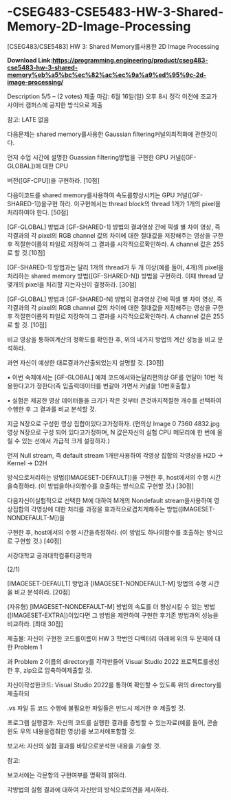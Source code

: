 # -CSEG483-CSE5483-HW-3-Shared-Memory-2D-Image-Processing
[CSEG483/CSE5483] HW 3: Shared Memory를사용한 2D Image Processing


**Download Link:https://programming.engineering/product/cseg483-cse5483-hw-3-shared-memory%eb%a5%bc%ec%82%ac%ec%9a%a9%ed%95%9c-2d-image-processing/**

Description
5/5 – (2 votes)
제출 마감: 6월 16일(일) 오후 8시 정각 이전에 조교가 사이버 캠퍼스에 공지한 방식으로 제출

참고: LATE 없음

다음문제는 shared memory를사용한 Gaussian filtering커널의최적화에 관한것이다.

먼저 수업 시간에 설명한 Guassian filtering방법을 구현한 GPU 커널([GF-GLOBAL])에 대한 CPU

버전([GF-CPU])을 구현하라. [10점]

다음이코드를 shared memory를사용하여 속도를향상시키는 GPU 커널([GF-SHARED-1])을구현 하라. 이구현에서는 thread block의 thread 1개가 1개의 pixel을처리하여야 한다. [50점]

[GF-GLOBAL] 방법과 [GF-SHARED-1] 방법의 결과영상 간에 픽셀 별 차이 영상, 즉 각결과의 각 pixel의 RGB channel 값의 차이에 대한 절대값을 저장해주는 영상을 구한 후 적절한이름의 파일로 저장하여 그 결과를 시각적으로확인하라. A channel 값은 255로 할 것.[10점]

[GF-SHARED-1] 방법과는 달리 1개의 thread가 두 개 이상(예를 들어, 4개)의 pixel을 처리하는 shared memory 방법([GF-SHARED-N]) 방법을 구현하라. 이때 thread 당 몇개의 pixel을 처리할 지는자신이 결정하라. [30점]

[GF-GLOBAL] 방법과 [GF-SHARED-N] 방법의 결과영상 간에 픽셀 별 차이 영상, 즉 각결과의 각 pixel의 RGB channel 값의 차이에 대한 절대값을 저장해주는 영상을 구한 후 적절한이름의 파일로 저장하여 그 결과를 시각적으로확인하라. A channel 값은 255로 할 것. [10점]

비교 영상을 통하여계산의 정확도를 확인한 후, 위의 네가지 방법의 계산 성능을 비교 분석하라.

과연 자신이 예상한 대로결과가산출되었는지 설명할 것. [30점]

• 이번 숙제에서는 [GF-GLOBAL] 예제 코드에서와는달리편의상 GF를 연달아 10번 적용한다고가 정한다(즉 입출력데이터를 번갈아 가면서 커널을 10번호출함.)

• 실험은 제공한 영상 데이터들을 크기가 작은 것부터 큰것까지적절한 개수를 선택하여 수행한 후 그 결과를 비교 분석할 것.

지금 N장으로 구성한 영상 집합이있다고가정하자. (편의상 Image 0 7360 4832.jpg 영상 N장으로 구성 되어 있다고가정하며, N 값은자신의 실험 CPU 메모리에 한 번에 올릴 수 있는 선에서 가급적 크게 설정하자.)

먼저 Null stream, 즉 default stream 1개만사용하여 각영상 집합의 각영상을 H2D → Kernel → D2H

방식으로처리하는 방법([IMAGESET-DEFAULT])을 구현한 후, host에서의 수행 시간을측정하라. (이 방법을하나의함수를 호출하는 방식으로 구현할 것.) [30점]

다음자신이실험적으로 선택한 M에 대하여 M개의 Nondefault stream을사용하여 영상집합의 각영상에 대한 처리를 과정을 효과적으로겹치게해주는 방법([IMAGESET-NONDEFAULT-M])을

구현한 후, host에서의 수행 시간을측정하라. (이 방법도 하나의함수를 호출하는 방식으로 구현할 것.) [40점]

서강대학교 공과대학컴퓨터공학과

(2/1)

[IMAGESET-DEFAULT] 방법과 [IMAGESET-NONDEFAULT-M] 방법의 수행 시간을 비교 분석하라. [20점]

(자유형) [IMAGESET-NONDEFAULT-M] 방법의 속도를 더 향상시킬 수 있는 방법([IMAGESET-EXTRA])이있다면 그 방법을 제안하여 구현한 후기존 방법과의 성능을 비교하라. [최대 30점]

제출물: 자신이 구현한 코드를이름이 HW 3 학번인 디렉터리 아래에 위의 두 문제에 대한 Problem 1

과 Problem 2 이름의 directory를 각각만들어 Visual Studio 2022 프로젝트를생성한 후, zip으로 압축하여제출할 것.

자신이작성한코드: Visual Studio 2022를 통하여 확인할 수 있도록 위의 directory를 제출하되

.vs 파일 등 코드 수행에 불필요한 파일들은 반드시 제거한 후 제출할 것.

프로그램 실행결과: 자신의 코드를 실행한 결과를 증빙할 수 있는자료(예를 들어, 콘솔 윈도 우의 내용을캡춰한 영상)를 보고서에포함할 것.

보고서: 자신의 실험 결과를 바탕으로분석한 내용을 기술할 것.

참고:

보고서에는 각문항의 구현여부를 명확히 밝혀라.

각방법의 실험 결과에 대하여 자신만의 방식으로의견을 제시하라.
